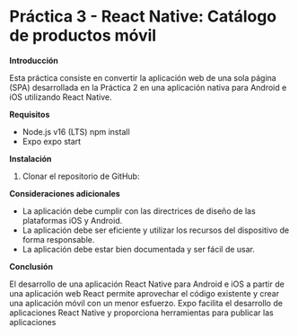 # Práctica 3 - React Native: Catálogo de productos móvil

**Introducción**

Esta práctica consiste en convertir la aplicación web de una sola página (SPA) desarrollada en la Práctica 2 en una aplicación nativa para Android e iOS utilizando React Native.

**Requisitos**

* Node.js v16 (LTS) npm install
* Expo expo start

**Instalación**

1. Clonar el repositorio de GitHub:

**Consideraciones adicionales**

* La aplicación debe cumplir con las directrices de diseño de las plataformas iOS y Android.
* La aplicación debe ser eficiente y utilizar los recursos del dispositivo de forma responsable.
* La aplicación debe estar bien documentada y ser fácil de usar.

**Conclusión**

El desarrollo de una aplicación React Native para Android e iOS a partir de una aplicación web React permite aprovechar el código existente y crear una aplicación móvil con un menor esfuerzo. Expo facilita el desarrollo de aplicaciones React Native y proporciona herramientas para publicar las aplicaciones

